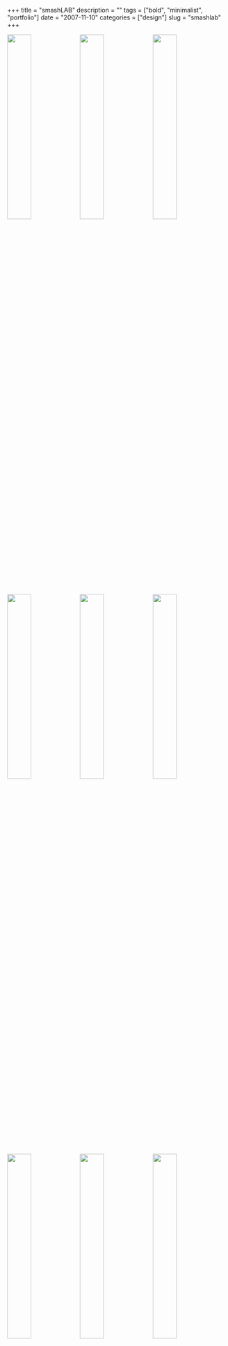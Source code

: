 +++
title = "smashLAB"
description = ""
tags = ["bold", "minimalist", "portfolio"]
date = "2007-11-10"
categories = ["design"]
slug = "smashlab"
+++


<div id="screens-thumbs" class="clearfix mt1-5">
<a href="//konigi.com/media/design/smashlab-1.jpg" class="group" rel="group"><img src="//konigi.com/media/design/smashlab-1.png" alt="" class="thumb" style="width: 33%; max-width: 33%;padding: 0 1px 1px 0" /></a><a href="//konigi.com/media/design/smashlab-2.jpg" class="group" rel="group"><img src="//konigi.com/media/design/smashlab-2.png" alt="" class="thumb" style="width: 33%; max-width: 33%;padding: 0 1px 1px 0" /></a><a href="//konigi.com/media/design/smashlab-3.jpg" class="group" rel="group"><img src="//konigi.com/media/design/smashlab-3.png" alt="" class="thumb" style="width: 33%; max-width: 33%;padding: 0 1px 1px 0" /></a><a href="//konigi.com/media/design/smashlab-4.jpg" class="group" rel="group"><img src="//konigi.com/media/design/smashlab-4.png" alt="" class="thumb" style="width: 33%; max-width: 33%;padding: 0 1px 1px 0" /></a><a href="//konigi.com/media/design/smashlab-5.jpg" class="group" rel="group"><img src="//konigi.com/media/design/smashlab-5.png" alt="" class="thumb" style="width: 33%; max-width: 33%;padding: 0 1px 1px 0" /></a><a href="//konigi.com/media/design/smashlab-6.jpg" class="group" rel="group"><img src="//konigi.com/media/design/smashlab-6.png" alt="" class="thumb" style="width: 33%; max-width: 33%;padding: 0 1px 1px 0" /></a><a href="//konigi.com/media/design/smashlab-7.jpg" class="group" rel="group"><img src="//konigi.com/media/design/smashlab-7.png" alt="" class="thumb" style="width: 33%; max-width: 33%;padding: 0 1px 1px 0" /></a><a href="//konigi.com/media/design/smashlab-8.jpg" class="group" rel="group"><img src="//konigi.com/media/design/smashlab-8.png" alt="" class="thumb" style="width: 33%; max-width: 33%;padding: 0 1px 1px 0" /></a><a href="//konigi.com/media/design/smashlab-9.jpg" class="group" rel="group"><img src="//konigi.com/media/design/smashlab-9.png" alt="" class="thumb" style="width: 33%; max-width: 33%;padding: 0 1px 1px 0" /></a>
</div>   
<p>smashLAB is an interactive services firm that creates meaningful, memorable and easy to manage digital experiences. </p>
<p>Reversed white text on black and large photographic elements ared used to dramatic effect. </p>
<p><a href="http://smashlab.com/">http://smashlab.com</a></p>  
